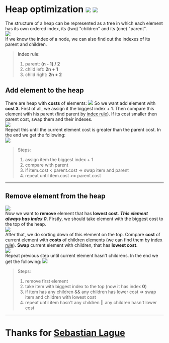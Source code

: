 # Heap optimization ![](https://img.shields.io/badge/algorithm-ready-brightgreen) ![](https://img.shields.io/badge/documantation-ready-brightgreen)
The structure of a heap can be represented as a tree in which each element has its own ordered index, its (two) "children" and its (one) "parent".  
![](Images/HeapTree.jpg)  
If we know the index of a node, we can also find out the indexes of its parent and children.  
><a id="indexRule"> Index rule:</a>
>1) parent: **(n - 1) / 2**
>2) child left: **2n + 1**
>3) child right: **2n + 2**

## Add element to the heap
There are heap with **costs** of elements:
![](Images/HeapAddStep1.jpg)
So we want add element with **cost 3**. First of all, we assign it the biggest index + 1. Then compare this element with his parent (find parent by [index rule](#indexRule)). If its cost smaller then parent cost, swap them and their indexes.  
![](Images/HeapAddStep2.jpg)  
Repeat this until the current element cost is greater than the parent cost. In the end we get the following:  
![](Images/HeapAddStep3.jpg)  
>Steps:  
>1) assign item the biggest index + 1
>2) compare with parent  
>3) if item.cost < parent.cost => swap item and parent
>4) repeat until item.cost >= parent.cost
***
## Remove element from the heap
![](Images/HeapRemoveStep1.jpg)  
Now we want to **remove** element that has **lowest cost**. ***This element always has index 0***. Firstly, we should take element with the biggest cost to the top of the heap.  
![](Images/HeapRemoveStep2.jpg)  
After that, we do sorting down of this element on the top. Compare **cost** of current element with **costs** of children elements (we can find them by [index rule](#indexRule)). **Swap** current element with children, that has **lowest cost**.  
![](Images/HeapRemoveStep3.jpg)  
Repeat previous step until current element hasn't childrens. In the end we get the following:
![](Images/HeapRemoveStep4.jpg)
>Steps:  
>1) remove first element
>2) take item with biggest index to the top (now it has index **0**) 
>3) if item has any children && any children has lower cost => swap item and children with lowest cost
>4) repeat until item hasn't any children || any children hasn't lower cost
***
# Thanks for [Sebastian Lague](https://www.youtube.com/@SebastianLague)

